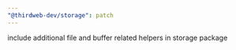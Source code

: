 ```yaml
---
"@thirdweb-dev/storage": patch
---
```


include additional file and buffer related helpers in storage package
